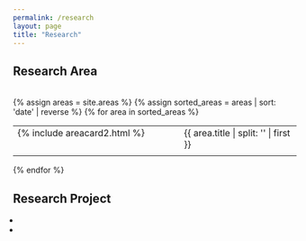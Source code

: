 ```yaml
---
permalink: /research
layout: page
title: "Research"
---
```


## Research Area
<br/>
{% assign areas = site.areas %} 
{% assign sorted_areas = areas | sort: 'date' | reverse %}
{% for area in sorted_areas %}

<style>
.post-card__header > h4 {
    font-size: 1.3rem;
}
.page-content {
max-width: 62.5em;
}
table, table tr, table td {
    border: none;
    font-weight: 400;
}
td.left {
    vertical-align: top;
    width: 280px;
}
td > .post-card {
    width : 250px;
}
ul {
    padding-inline-start: 10px;
}
td.left-text {
    vertical-align: top;
    width: 280px;
    text-align: right;
    padding-right: 40px;
}
</style>

<table cellspacing="0" cellpadding="0">
    <tr>
        <td class="left"; rowspan="3">{% include areacard2.html %}</td>
        <td>{{ area.title | split: '</div>' | first }} </div></td>
    </tr>
    <tr>
        <td></td>
    </tr>
</table>


{% endfor %}


## Research Project
-
-
